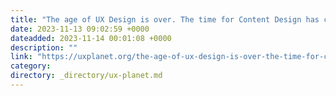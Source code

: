 ```yaml
---
title: "The age of UX Design is over. The time for Content Design has come."
date: 2023-11-13 09:02:59 +0000
dateadded: 2023-11-14 00:01:08 +0000
description: ""
link: "https://uxplanet.org/the-age-of-ux-design-is-over-the-time-for-content-design-has-come-a1bcf981f216?source=rss----819cc2aaeee0---4"
category:
directory: _directory/ux-planet.md
---
```

